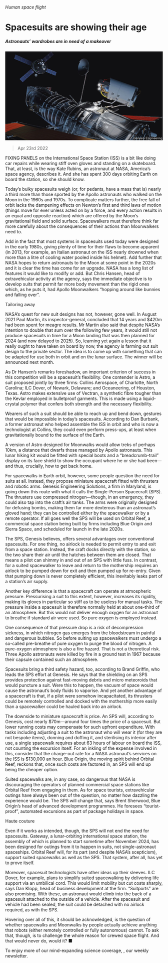 ###### Human space flight

# Spacesuits are showing their age 

##### Astronauts’ wardrobes are in need of a makeover 

![image](images/20220423_stp003.jpg) 

> Apr 23rd 2022 


FIXING PANELS on the International Space Station (ISS) is a bit like doing car repairs while wearing stiff oven gloves and standing on a skateboard. That, at least, is the way Kate Rubins, an astronaut at NASA, America’s space agency, describes it. And she has spent 300 days orbiting Earth on board the station, so she should know.

Today’s bulky spacesuits weigh (or, for pedants, have a mass that is) nearly a third more than those sported by the Apollo astronauts who walked on the Moon in the 1960s and 1970s. To complicate matters further, the free fall of orbit lacks the dampening effects on Newton’s first and third laws of motion (things move for ever unless acted on by a force, and every action results in an equal and opposite reaction) which are offered by the Moon’s gravitational field and solid surface. Spacewalkers must therefore think far more carefully about the consequences of their actions than Moonwalkers need to.


Add in the fact that most systems in spacesuits used today were designed in the early 1980s, giving plenty of time for their flaws to become apparent (in 2013, for example, an Italian astronaut on the ISS nearly drowned when more than a litre of cooling water pooled inside his helmet). Add further that NASA hopes to return astronauts to the Moon at some point in the 2020s and it is clear the time has come for an upgrade. NASA has a long list of features it would like to modify or add. But Chris Hansen, head of extravehicular activity at the agency, says the immediate objective is to develop suits that permit far more body movement than the rigid ones which, as he puts it, had Apollo Moonwalkers “hopping around like bunnies and falling over”.

Tailoring away

NASA’s quest for new suit designs has not, however, gone well. In August 2021 Paul Martin, its inspector-general, concluded that 14 years and $420m had been spent for meagre results. Mr Martin also said that despite NASA’s intention to double that sum over the following few years, it would still not produce spacesuits in time for a Moon landing that was then planned for 2024 (and now delayed to 2025). So, learning yet again a lesson that it really ought to have taken on board by now, the agency is farming out suit design to the private sector. The idea is to come up with something that can be adapted for use both in orbit and on the lunar surface. The winner will be announced next month.

As Dr Hansen’s remarks foreshadow, an important criterion of success in this competition will be a spacesuit’s flexibility. One contender is Astro, a suit proposed jointly by three firms: Collins Aerospace, of Charlotte, North Carolina; ILC Dover, of Newark, Delaware; and Oceaneering, of Houston, Texas. Astro makes extensive use of Vectran, a synthetic fibre tougher than the Kevlar employed in bulletproof garments. This is made using a liquid-crystal polymer that confers both strength and the necessary flexibility.

Wearers of such a suit should be able to reach up and bend down, gestures that would be impossible in today’s spacesuits. According to Dan Burbank, a former astronaut who helped assemble the ISS in orbit and who is now a technologist at Collins, they could even perform press-ups, at least when gravitationally bound to the surface of the Earth.

A version of Astro designed for Moonwalks would allow treks of perhaps 10km, a distance that dwarfs those managed by Apollo astronauts. This lunar hiking kit would be fitted with special boots and a “breadcrumb-trail” display on its face shield to show the occupant where he or she had been—and thus, crucially, how to get back home.

For spacewalks in Earth orbit, however, some people question the need for suits at all. Instead, they propose miniature spacecraft fitted with thrusters and robotic arms. Genesis Engineering Solutions, a firm in Maryland, is going down this route with what it calls the Single-Person Spacecraft (SPS). The thrusters use compressed nitrogen—though, in an emergency, they could also tap into the craft’s air tanks. The arms were originally designed for defusing bombs, making them far more dexterous than an astronaut’s gloved hand; they can be controlled either by the spacewalker or by a remote operator. If all goes well the SPS will be used on Orbital Reef, a commercial space station being built by firms including Blue Origin and Sierra Space, and scheduled for launch in the late 2020s.

The SPS, Genesis believes, offers several advantages over conventional spacesuits. For one thing, no airlock is needed to permit entry to and exit from a space station. Instead, the craft docks directly with the station, so the two share their air until the hatches between them are closed. That means a pilot can shimmy in and out of an SPS with little fuss. In contrast, for a suited spacewalker to leave and return to the mothership requires an airlock to be pumped down for exit and then pumped up for re-entry. Given that pumping down is never completely efficient, this inevitably leaks part of a station’s air supply.

Another key difference is that a spacecraft can operate at atmospheric pressure. Pressurising a suit to this extent, however, increases its rigidity, making its gloves in particular so stiff as to be useless for manual tasks. The pressure inside a spacesuit is therefore normally held at about one-third of an atmosphere. But this would not deliver enough oxygen for an astronaut to breathe if standard air were used. So pure oxygen is employed instead.

One consequence of that pressure drop is a risk of decompression sickness, in which nitrogen gas emerges from the bloodstream in painful and dangerous bubbles. So before suiting up spacewalkers must undergo a so-called pre-breathe of pure oxygen to purge the blood of nitrogen. A pure-oxygen atmosphere is also a fire hazard. That is not a theoretical risk. Three Apollo astronauts were killed by fire in a ground test in 1967 because their capsule contained such an atmosphere.

Spacesuits bring a third safety hazard, too, according to Brand Griffin, who leads the SPS effort at Genesis. He says that the shielding on an SPS provides protection against fast-moving debris and micro meteoroids that would puncture a suit. Were this to happen, the vacuum of space would cause the astronaut’s body fluids to vaporise. And yet another advantage of a spacecraft is that, if a pilot were somehow incapacitated, its thrusters could be remotely controlled and docked with the mothership more easily than a spacewalker could be hauled back into an airlock.

The downside to miniature spacecraft is price. An SPS will, according to Genesis, cost nearly $70m—around four times the price of a spacesuit. But lower running costs may compensate for such upfront expenditure. With tasks including adjusting a suit to the astronaut who will wear it (for they are not bespoke items), donning and doffing it, and sterilising its interior after use, a single spacewalk requires about 63 hours of labour on board the ISS, not counting the excursion itself. For an inkling of the expense involved in this, consider that the charge-out rate for a NASA astronaut’s services on the ISS is $130,000 an hour. Blue Origin, the moving spirit behind Orbital Reef, reckons that, once such costs are factored in, an SPS will end up being the cheaper option.

Suited spacewalks are, in any case, so dangerous that NASA is discouraging the operators of planned commercial space stations like Orbital Reef from engaging in them. As for space tourists, extravehicular outings have always been out of the question, no matter how dazzling the experience would be. The SPS will change that, says Brent Sherwood, Blue Origin’s head of advanced development programmes. He foresees “tourist-proof”, automated excursions as part of package holidays in space.

Haute couture

Even if it works as intended, though, the SPS will not end the need for spacesuits. Gateway, a lunar-orbiting international space station, the assembly of which is planned to start sometime after November 2024, has been designed for outings from it to happen in suits, not single-astronaut spaceships. Orbital Reef will, for its part (and despite NASA’s scepticism), support suited spacewalks as well as the SPS. That system, after all, has yet to prove itself.

Moreover, spacesuit technologists have other ideas up their sleeves. ILC Dover, for example, plans to simplify suited spacewalking by delivering life support via an umbilical cord. This would limit mobility but cut costs sharply, says Dan Klopp, head of business development at the firm. “Suitports” are also promising. With these, an astronaut would climb into the back of a spacesuit attached to the outside of a vehicle. After the spacesuit and vehicle had been sealed, the suit could be detached with no airlock required, as with the SPS.

Hovering over all of this, it should be acknowledged, is the question of whether spacewalks and Moonwalks by people actually achieve anything that robots (either remotely controlled or fully autonomous) cannot. To ask that, though, is to challenge the whole reason for crewed space flight. And that would never do, would it? ■

To enjoy more of our mind-expanding science coverage, , our weekly newsletter.

